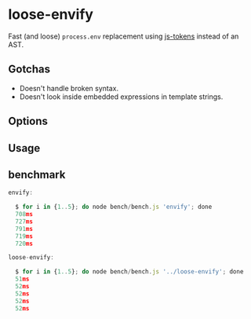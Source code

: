 # loose-envify

Fast (and loose) `process.env` replacement using [js-tokens](https://github.com/lydell/js-tokens) instead of an AST.

## Gotchas

* Doesn't handle broken syntax.
* Doesn't look inside embedded expressions in template strings.

## Options

## Usage

## benchmark

```js
envify:

  $ for i in {1..5}; do node bench/bench.js 'envify'; done
  708ms
  727ms
  791ms
  719ms
  720ms

loose-envify:

  $ for i in {1..5}; do node bench/bench.js '../loose-envify'; done
  51ms
  52ms
  52ms
  52ms
  52ms
```
